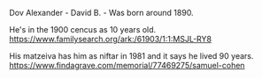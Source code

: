 
Dov Alexander - David B. - Was born around 1890. 

He's in the 1900 cencus as 10 years old.  https://www.familysearch.org/ark:/61903/1:1:MSJL-RY8 

His matzeiva has him as niftar in 1981 and it says he lived 90 years.  https://www.findagrave.com/memorial/77469275/samuel-cohen
